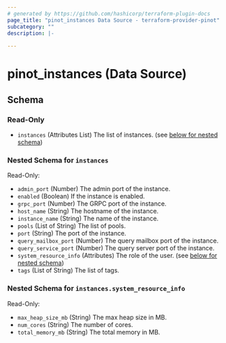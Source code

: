 ```yaml
---
# generated by https://github.com/hashicorp/terraform-plugin-docs
page_title: "pinot_instances Data Source - terraform-provider-pinot"
subcategory: ""
description: |-
  
---
```


# pinot_instances (Data Source)





<!-- schema generated by tfplugindocs -->
## Schema

### Read-Only

- `instances` (Attributes List) The list of instances. (see [below for nested schema](#nestedatt--instances))

<a id="nestedatt--instances"></a>
### Nested Schema for `instances`

Read-Only:

- `admin_port` (Number) The admin port of the instance.
- `enabled` (Boolean) If the instance is enabled.
- `grpc_port` (Number) The GRPC port of the instance.
- `host_name` (String) The hostname of the instance.
- `instance_name` (String) The name of the instance.
- `pools` (List of String) The list of pools.
- `port` (String) The port of the instance.
- `query_mailbox_port` (Number) The query mailbox port of the instance.
- `query_service_port` (Number) The query server port of the instance.
- `system_resource_info` (Attributes) The role of the user. (see [below for nested schema](#nestedatt--instances--system_resource_info))
- `tags` (List of String) The list of tags.

<a id="nestedatt--instances--system_resource_info"></a>
### Nested Schema for `instances.system_resource_info`

Read-Only:

- `max_heap_size_mb` (String) The max heap size in MB.
- `num_cores` (String) The number of cores.
- `total_memory_mb` (String) The total memory in MB.
